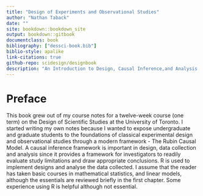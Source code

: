 ```yaml
--- 
title: "Design of Experiments and Observational Studies"
author: "Nathan Taback"
date: ""
site: bookdown::bookdown_site
output: bookdown::gitbook
documentclass: book
bibliography: ["dessci-book.bib"]
biblio-style: apalike
link-citations: true
github-repo: scidesign/designbook
description: "An Introduction to Design, Causal Inference,and Analysis Using R"
---
```


# Preface

This book grew out of my course notes for a twelve-week course (one term) on the Design of Scientific Studies at the University of Toronto. I started writing my own notes because I wanted to expose undergraduate and graduate students to the foundations of classical experimental design and observational studies through a modern framework - The Rubin Causal Model. A causal inference framework is important in design, data collection and analysis since it provides a framework for investigators to readily evaluate study limitations and draw appropriate conclusions. R is used to implement designs and analyse the data collected. I assume that the reader has taken basic courses in mathematical statistics, and linear models, although the essentials are reviewed briefly in the first chapter. Some experience using R is helpful although not essential.



